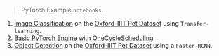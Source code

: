 > PyTorch Example `notebooks`.

1. [Image Classification](https://github.com/benihime91/pytorch_examples/blob/master/nb_007_pets.ipynb) on the [Oxford-IIIT Pet Dataset](https://www.robots.ox.ac.uk/~vgg/data/pets/) using `Transfer-learning`.
2. [Basic PyTorch Engine](https://github.com/benihime91/pytorch_examples/blob/master/engine.py) with [OneCycleScheduling](https://towardsdatascience.com/finding-good-learning-rate-and-the-one-cycle-policy-7159fe1db5d6)
3. [Object Detection](https://github.com/benihime91/pytorch_examples/blob/master/nb_008_od_pets.ipynb) on the [Oxford-IIIT Pet Dataset](https://www.robots.ox.ac.uk/~vgg/data/pets/) using a `Faster-RCNN`.
